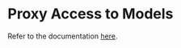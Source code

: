 # Proxy Access to Models

Refer to the documentation [here](https://crfm-helm.readthedocs.io/en/latest/proxy-server).
